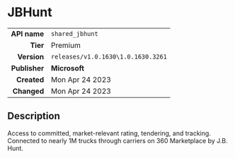 # JBHunt
| | |
|-:|-|
|**API name**|`shared_jbhunt`|
|**Tier**|Premium|
|**Version**|`releases/v1.0.1630\1.0.1630.3261`|
|**Publisher**|**Microsoft**|
|**Created**|Mon Apr 24 2023|
|**Changed**|Mon Apr 24 2023|

## Description
Access to committed, market-relevant rating, tendering, and tracking. Connected to nearly 1M trucks through carriers on 360 Marketplace by J.B. Hunt.
